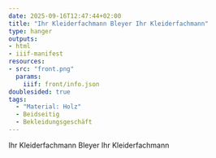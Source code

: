 ```yaml
---
date: 2025-09-16T12:47:44+02:00
title: "Ihr Kleiderfachmann Bleyer Ihr Kleiderfachmann"
type: hanger
outputs:
- html
- iiif-manifest
resources:
- src: "front.png"
  params:
    iiif: front/info.json
doublesided: true
tags:
  - "Material: Holz"
  - Beidseitig
  - Bekleidungsgeschäft
---
```

Ihr Kleiderfachmann
Bleyer
Ihr Kleiderfachmann
